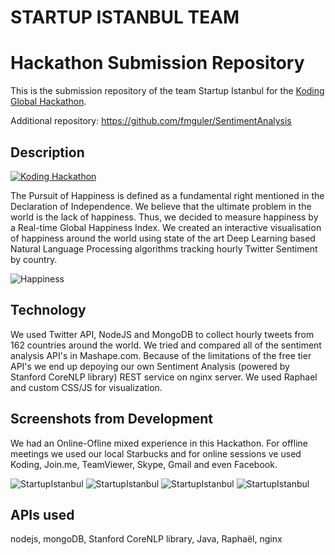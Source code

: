 STARTUP ISTANBUL TEAM
==========================
# Hackathon Submission Repository

This is the submission repository of the team Startup Istanbul for the [Koding Global Hackathon](https://koding.com/Hackathon).

Additional repository: https://github.com/fmguler/SentimentAnalysis

## Description

[![Koding Hackathon](https://github.com/koding/hackathon.submit/raw/master/images/badge.png?raw=true "Koding Hackathon")](https://koding.com/Hackathon)


The Pursuit of Happiness is defined as a fundamental right mentioned in the Declaration of Independence. We believe that the ultimate problem in the world is the lack of happiness. Thus, we decided to measure happiness by a Real-time Global Happiness Index. We created an interactive visualisation of happiness around the world using state of the art Deep Learning based Natural Language Processing algorithms tracking hourly Twitter Sentiment by country.

![Happiness](http://likeafrog.files.wordpress.com/2011/12/happy-sad-1.jpg)

## Technology
We used Twitter API, NodeJS and MongoDB to collect hourly tweets from 162 countries around the world. We tried and compared all of the sentiment analysis API's in Mashape.com. Because of the limitations of the free tier API's we end up depoying our own Sentiment Analysis (powered by Stanford CoreNLP library) REST service on nginx server. We used Raphael and custom CSS/JS for visualization.


## Screenshots from Development
We had an Online-Ofline mixed experience in this Hackathon. For offline meetings we used our local Starbucks and for online sessions ve used Koding, Join.me, TeamViewer, Skype, Gmail and even Facebook.


![StartupIstanbul](http://i.imgur.com/smkKwQS.png)
![StartupIstanbul](http://i.imgur.com/IYKcN8N.png)
![StartupIstanbul](http://i.imgur.com/nSSW5Ni.png)
![StartupIstanbul](http://i.imgur.com/VeDgoPF.jpg)

## APIs used

nodejs, mongoDB, Stanford CoreNLP library, Java, Raphaël, nginx
